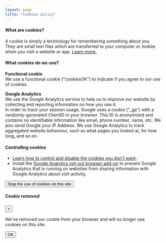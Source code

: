 ```yaml
---
layout: page
title: "Cookies policy"
---
```


#### What are cookies?

A cookie is simply a technology for remembering something about you. They are small text files which are transferred to your computer or mobile when you visit a website or app. [Learn more.](https://www.cookiesandyou.com/)


#### What cookies do we use?

**Functional cookie**<br/>
We use a functional cookie ("cookiesOK") to indicate if you agree to our use of cookies.

**Google Analytics**<br/>
We use the Google Analytics service to help us to improve our website by collecting and reporting information on how you use it.<br/>
In order to track your session usage, Google uses a cookie ("_ga") with a randomly-generated ClientID in your browser. This ID is anonymized and contains no identifiable information like email, phone number, name, etc. We also send Google your IP Address. We use Google Analytics to track aggregated website behaviour, such as what pages you looked at, for how long, and so on.


#### Controlling cookies

- [Learn how to control and disable the cookies you don’t want.](https://www.cookiesandyou.com/)
- Install the [Google Analytics opt-out browser add-on](https://support.google.com/analytics/answer/181881) to prevent Google Analytics that is running on websites from sharing information with Google Analytics about visit activity.

<button type="button" class="btn btn-outline-secondary deletecookies">Stop the use of cookies on this site</button>



<!-- cookie removed OK alert -->
<div class="modal cookieremoved" tabindex="-1" role="dialog">
  <div class="modal-dialog" role="document">
    <div class="modal-content">
      <div class="modal-header">
        <h5 class="modal-title">Cookie removed</h5>
        <button type="button" class="close" data-dismiss="modal" aria-label="Close">
          <span aria-hidden="true">&times;</span>
        </button>
      </div>
      <div class="modal-body">
        <p>We've removed our cookie from your browser and will no longer use cookies on this site.</p>
      </div>
      <div class="modal-footer">
        <button type="button" class="btn btn-primary" data-dismiss="modal">OK</button>
      </div>
    </div>
  </div>
</div>



<script type="text/javascript">
var deleteCookies = document.querySelector(".deletecookies");

// When clicking on the delete button: delete the "cookiesOK" cookie (set expires to past)
deleteCookies.addEventListener("click", function () {
  //console.log ("delete cookie")
  document.cookie = "cookiesOK=; expires=Thu, 01 Jan 1970 00:00:00 UTC; path=/;";
  $('.cookieremoved').modal("show");
});
</script>
